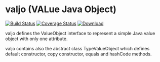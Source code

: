 # valjo (VALue Java Object)
[![Build Status](https://travis-ci.org/rocklass/valjo.svg?branch=master)](https://travis-ci.org/rocklass/valjo) [![Coverage Status](https://coveralls.io/repos/rocklass/valjo/badge.svg?branch=master)](https://coveralls.io/r/rocklass/valjo?branch=master) [![Download](https://api.bintray.com/packages/rocklass/maven/valjo/images/download.svg)](https://bintray.com/rocklass/maven/valjo/_latestVersion)

valjo defines the ValueObject interface to represent a simple Java value object with only one attribute.

valjo contains also the abstract class TypeValueObject which defines default constructor, copy constructor, equals and hashCode methods.
